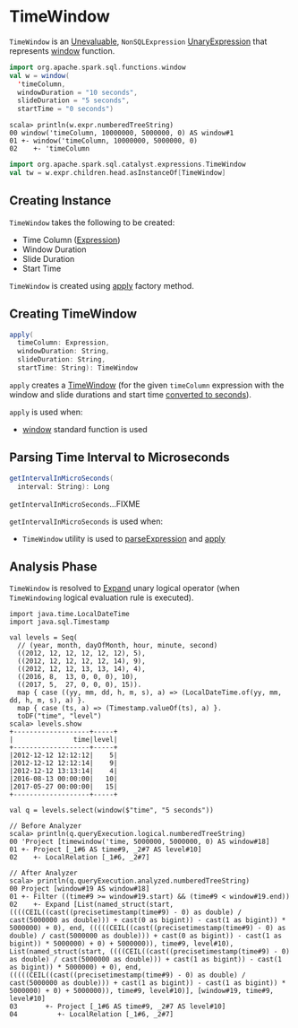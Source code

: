 # TimeWindow

`TimeWindow` is an [Unevaluable](Unevaluable.md), `NonSQLExpression` [UnaryExpression](UnaryExpression.md) that represents [window](../functions.md#window) function.

```scala
import org.apache.spark.sql.functions.window
val w = window(
  'timeColumn,
  windowDuration = "10 seconds",
  slideDuration = "5 seconds",
  startTime = "0 seconds")
```

```text
scala> println(w.expr.numberedTreeString)
00 window('timeColumn, 10000000, 5000000, 0) AS window#1
01 +- window('timeColumn, 10000000, 5000000, 0)
02    +- 'timeColumn
```

```scala
import org.apache.spark.sql.catalyst.expressions.TimeWindow
val tw = w.expr.children.head.asInstanceOf[TimeWindow]
```

## Creating Instance

`TimeWindow` takes the following to be created:

* <span id="timeColumn"> Time Column ([Expression](Expression.md))
* <span id="windowDuration"> Window Duration
* <span id="slideDuration"> Slide Duration
* <span id="startTime"> Start Time

`TimeWindow` is created using [apply](#apply) factory method.

## <span id="apply"> Creating TimeWindow

```scala
apply(
  timeColumn: Expression,
  windowDuration: String,
  slideDuration: String,
  startTime: String): TimeWindow
```

`apply` creates a [TimeWindow](#creating-instance) (for the given `timeColumn` expression with the window and slide durations and start time [converted to seconds](#getIntervalInMicroSeconds)).

`apply` is used when:

* [window](../functions.md#window) standard function is used

## <span id="getIntervalInMicroSeconds"> Parsing Time Interval to Microseconds

```scala
getIntervalInMicroSeconds(
  interval: String): Long
```

`getIntervalInMicroSeconds`...FIXME

`getIntervalInMicroSeconds` is used when:

* `TimeWindow` utility is used to [parseExpression](#parseExpression) and [apply](#apply)

## Analysis Phase

`TimeWindow` is resolved to [Expand](../logical-operators/Expand.md) unary logical operator (when `TimeWindowing` logical evaluation rule is executed).

```text
import java.time.LocalDateTime
import java.sql.Timestamp

val levels = Seq(
  // (year, month, dayOfMonth, hour, minute, second)
  ((2012, 12, 12, 12, 12, 12), 5),
  ((2012, 12, 12, 12, 12, 14), 9),
  ((2012, 12, 12, 13, 13, 14), 4),
  ((2016, 8,  13, 0, 0, 0), 10),
  ((2017, 5,  27, 0, 0, 0), 15)).
  map { case ((yy, mm, dd, h, m, s), a) => (LocalDateTime.of(yy, mm, dd, h, m, s), a) }.
  map { case (ts, a) => (Timestamp.valueOf(ts), a) }.
  toDF("time", "level")
scala> levels.show
+-------------------+-----+
|               time|level|
+-------------------+-----+
|2012-12-12 12:12:12|    5|
|2012-12-12 12:12:14|    9|
|2012-12-12 13:13:14|    4|
|2016-08-13 00:00:00|   10|
|2017-05-27 00:00:00|   15|
+-------------------+-----+

val q = levels.select(window($"time", "5 seconds"))

// Before Analyzer
scala> println(q.queryExecution.logical.numberedTreeString)
00 'Project [timewindow('time, 5000000, 5000000, 0) AS window#18]
01 +- Project [_1#6 AS time#9, _2#7 AS level#10]
02    +- LocalRelation [_1#6, _2#7]

// After Analyzer
scala> println(q.queryExecution.analyzed.numberedTreeString)
00 Project [window#19 AS window#18]
01 +- Filter ((time#9 >= window#19.start) && (time#9 < window#19.end))
02    +- Expand [List(named_struct(start, ((((CEIL((cast((precisetimestamp(time#9) - 0) as double) / cast(5000000 as double))) + cast(0 as bigint)) - cast(1 as bigint)) * 5000000) + 0), end, (((((CEIL((cast((precisetimestamp(time#9) - 0) as double) / cast(5000000 as double))) + cast(0 as bigint)) - cast(1 as bigint)) * 5000000) + 0) + 5000000)), time#9, level#10), List(named_struct(start, ((((CEIL((cast((precisetimestamp(time#9) - 0) as double) / cast(5000000 as double))) + cast(1 as bigint)) - cast(1 as bigint)) * 5000000) + 0), end, (((((CEIL((cast((precisetimestamp(time#9) - 0) as double) / cast(5000000 as double))) + cast(1 as bigint)) - cast(1 as bigint)) * 5000000) + 0) + 5000000)), time#9, level#10)], [window#19, time#9, level#10]
03       +- Project [_1#6 AS time#9, _2#7 AS level#10]
04          +- LocalRelation [_1#6, _2#7]
```
